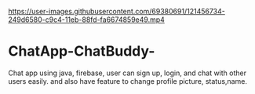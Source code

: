

https://user-images.githubusercontent.com/69380691/121456734-249d6580-c9c4-11eb-88fd-fa6674859e49.mp4

# ChatApp-ChatBuddy-
Chat app using java, firebase, user can sign up, login, and chat with other users easily. and also have feature to change profile picture, status,name.
